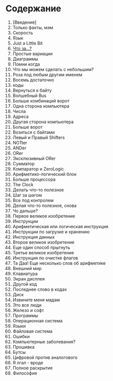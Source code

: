 # Содержание

1. [Введение]
1. Только факты, мэм
1. Скорость
1. Язык
1. Just a Little Bit
1. [Что за...?](./06/what_the.md)
1. Простые вариации
1. Диаграммы
1. Помни когда
1. Что мы можем сделать с небольшим?
1. Роза под любым другим именем
1. Восемь достаточно
1. коды
1. Вернуться к байту
1. Волшебный Bus
1. Больше комбинаций ворот
1. Одна сторона компьютера
1. Числа
1. Адреса
1. Другая сторона компьютера
1. Больше ворот
1. Возиться с байтами
1. Левый и Правый Shifters
1. NOTter
1. ANDer
1. ORer
1. Эксклюзивный ORer
1. Сумматор
1. Компаратор и ZeroLogic
1. Арифметико-логический блок
1. Больше процессора
1. The Clock
1. Делать что-то полезное
1. Шаг за шагом
1. Все под контролем
1. Делая что-то полезное, снова
1. Чо дальше?
1. Первое великое изобретение
1. Инструкции
1. Арифметическая или логическая инструкция
1. Инструкции по загрузке и хранению
1. Инструкция данных
1. Второе великое изобретение
1. Еще один способ прыгнуть
1. Третье великое изобретение
1. Инструкция по очистке флагов
1. Та Даа! Еще несколько слов об арифметике
1. Внешний мир
1. Клавиатура
1. Экран дисплея
1. Другой код
1. Последнее слово в кодах
1. Диск
1. Извините меня мадам
1. Это все люди
1. Железо и софт
1. Программы
1. Операционная система
1. Языки
1. Файловая система
1. Ошибки
1. Компьютерные заболевания?
1. Прошивка
1. Бутсы
1. Цифровой против аналогового
1. Я лгал - вроде
1. Полное раскрытие
1. Философия
